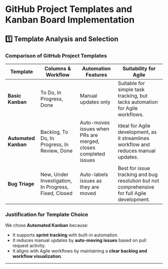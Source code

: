 # GitHub Project Templates and Kanban Board Implementation

## 1️⃣ Template Analysis and Selection

### Comparison of GitHub Project Templates

| **Template** | **Columns & Workflow** | **Automation Features** | **Suitability for Agile** |
|-------------|----------------------|-----------------|------------------|
| **Basic Kanban** | To Do, In Progress, Done | Manual updates only | Suitable for simple task tracking, but lacks automation for Agile workflows. |
| **Automated Kanban** | Backlog, To Do, In Progress, In Review, Done | Auto-moves issues when PRs are merged, closes completed issues | Ideal for Agile development, as it streamlines workflow and reduces manual updates. |
| **Bug Triage** | New, Under Investigation, In Progress, Fixed, Closed | Auto-labels issues as they are moved | Best for issue tracking and bug resolution but not comprehensive for full Agile development. |

### Justification for Template Choice
We chose **Automated Kanban** because:
- It supports **sprint tracking** with built-in automation.
- It reduces manual updates by **auto-moving issues** based on pull request activity.
- It aligns with Agile workflows by maintaining a **clear backlog and workflow visualization**.

---
